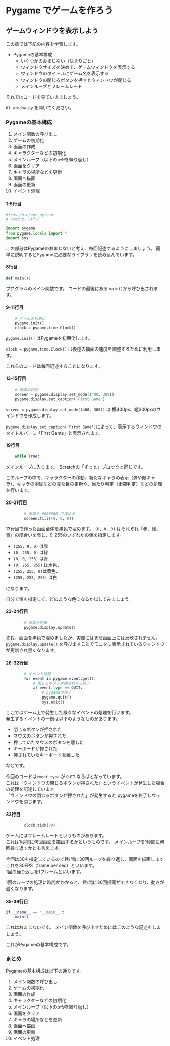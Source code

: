 # Pygame でゲームを作ろう

## ゲームウィンドウを表示しよう

この章では下記の内容を学習します。

- Pygameの基本構成
  - いくつかのおまじない（決まりごと）
  - ウィンドウサイズを決めて、ゲームウィンドウを表示する
  - ウィンドウのタイトルにゲーム名を表示する
  - ウィンドウの閉じるボタンを押すとウィンドウが閉じる
  - メインループとフレームレート

それではコードを見ていきましょう。

`01_window.py` を開いてください。

### Pygameの基本構成

1. メイン関数の呼び出し
2. ゲームの初期化
3. 画面の作成
4. キャラクターなどの初期化
5. メインループ（以下の5-9を繰り返し）
6. 画面をクリア
7. キャラの場所などを更新
8. 画面へ描画
9. 画面の更新
10. イベント処理

####  1-5行目

```python
#!/usr/bin/env python
# coding: utf-8

import pygame
from pygame.locals import *
import sys
```

この部分はPygameのおまじないと考え、毎回記述するようにしましょう。
簡単に説明するとPygameに必要なライブラリを読み込んでいます。

#### 8行目

```python
def main():
```

プログラムのメイン関数です。
コードの最後にある `main()`から呼び出されます。

#### 9-11行目

```python
    # ゲームの初期化
    pygame.init()
    clock = pygame.time.Clock()
```

`pygame.init()` はPygameを初期化します。

`clock = pygame.time.Clock()` は後述の描画の速度を調整するために利用します。


これらのコードは毎回記述することになります。

#### 13-15行目

```python
    # 画面の作成
    screen = pygame.display.set_mode((400, 300))
    pygame.display.set_caption('First Game')
```

`screen = pygame.display.set_mode((400, 300))` は
横400px、縦300pxのウインドウを作成します。

`pygame.display.set_caption('First Game')`によって、表示するウィンドウのタイトルバーに「First Game」と表示されます。

#### 19行目

```python
    while True:
```

メインループに入ります。
Scratchの「ずっと」ブロックと同じです。

このループの中で、キャラクターの移動、新たなキャラの表示（弾や敵キャラ）、キャラの削除などの見た目の更新や、当たり判定（衝突判定）などの処理を行います。

#### 20-21行目

```python
        # 画面を #000000 で埋める
        screen.fill((0, 0, 0))
```

13行目で作った画面全体を黒色で埋めます。
`(0, 0, 0)` はそれぞれ「赤、緑、青」の度合いを表し、0-255のいずれかの値を指定します。

- `(255, 0, 0)` は赤
- `(0, 255, 0)` は緑
- `(0, 0, 255)` は青
- `(0, 255, 255)` は水色、
- `(255, 255, 0)`は黄色、
- `(255, 255, 255)` は白

になります。

自分で値を指定して、どのような色になるか試してみましょう。


#### 23-24行目

```python
        # 画面を更新
        pygame.display.update() 
```

先程、画面を黒色で埋めましたが、実際にはまだ画面上には反映されません。
`pygame.display.update()` を呼び出すことでモニタに表示されているウィンドウが更新され黒くなります。

#### 26-32行目

```python
        # イベント処理
        for event in pygame.event.get():
            # 閉じるボタンが押されたら終了
            if event.type == QUIT:
                # pygameの終了
                pygame.quit()
                sys.exit()
```

ここではゲーム上で発生した様々なイベントの処理を行います。
<br>
発生するイベントの一例は以下のようなものがあります。

- 閉じるボタンが押された
- マウスのボタンが押された
- 押していたマウスのボタンを離した
- キーボードが押された
- 押されていたキーボードを離した

などです。

今回のコードは`event.type` が `QUIT` ならばとなっています。
<br>
これは「ウィンドウの閉じるボタンが押された」というイベントが発生した場合の処理を記述しています。
<br>
「ウィンドウの閉じるボタンが押された」が発生すると
pygameを終了しウィンドウを閉じます。

#### 33行目

```python
        clock.tick(30)
```

ゲームにはフレームレートというものがあります。
<br>
これは1秒間に何回画面を描画するかというものです。
メインループを1秒間に何回繰り返すかとも言えます。

今回は30を指定しているので1秒間に30回ループを繰り返し、画面を描画します
<br>
これを30FPS（frame per sec）といいます。
<br>
1回の繰り返しを1フレームといいます。

1回のループの処理に時間がかかると、1秒間に30回描画ができなくなり、動きが遅くなります。



#### 35-36行目

```python
if __name__ == "__main__":
    main()
```

これはおまじないです。
メイン関数を呼び出すためにはこのような記述をしましょう。

これがPygameの基本構成です。

### まとめ

Pygameの基本構成は以下の通りです。

1. メイン関数の呼び出し
2. ゲームの初期化
3. 画面の作成
4. キャラクターなどの初期化
5. メインループ（以下の5-9を繰り返し）
6. 画面をクリア
7. キャラの場所などを更新
8. 画面へ描画
9. 画面の更新
10. イベント処理